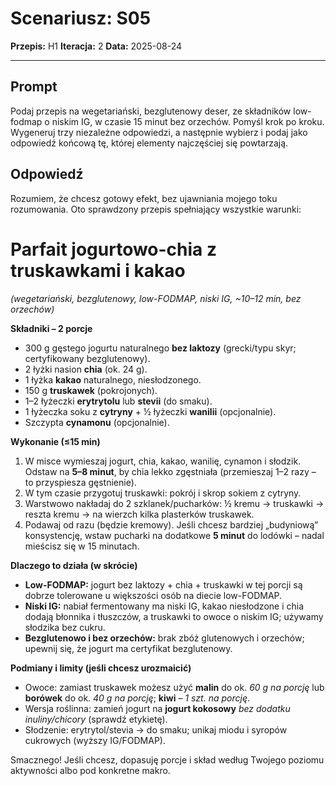 ﻿# Scenariusz: S05
**Przepis:** H1
**Iteracja:** 2
**Data:** 2025-08-24

---

## Prompt
Podaj przepis na wegetariański, bezglutenowy deser, ze składników low-fodmap o niskim IG, w czasie 15 minut bez orzechów. Pomyśl krok po kroku. Wygeneruj trzy niezależne odpowiedzi, a następnie wybierz i podaj jako odpowiedź końcową tę, której elementy najczęściej się powtarzają.


## Odpowiedź
Rozumiem, że chcesz gotowy efekt, bez ujawniania mojego toku rozumowania. Oto sprawdzony przepis spełniający wszystkie warunki:

# Parfait jogurtowo-chia z truskawkami i kakao

*(wegetariański, bezglutenowy, low-FODMAP, niski IG, \~10–12 min, bez orzechów)*

**Składniki – 2 porcje**

* 300 g gęstego jogurtu naturalnego **bez laktozy** (grecki/typu skyr; certyfikowany bezglutenowy).
* 2 łyżki nasion **chia** (ok. 24 g).
* 1 łyżka **kakao** naturalnego, niesłodzonego.
* 150 g **truskawek** (pokrojonych).
* 1–2 łyżeczki **erytrytolu** lub **stevii** (do smaku).
* 1 łyżeczka soku z **cytryny** + ½ łyżeczki **wanilii** (opcjonalnie).
* Szczypta **cynamonu** (opcjonalnie).

**Wykonanie (≤15 min)**

1. W misce wymieszaj jogurt, chia, kakao, wanilię, cynamon i słodzik. Odstaw na **5–8 minut**, by chia lekko zgęstniała (przemieszaj 1–2 razy – to przyspiesza gęstnienie).
2. W tym czasie przygotuj truskawki: pokrój i skrop sokiem z cytryny.
3. Warstwowo nakładaj do 2 szklanek/pucharków: ½ kremu → truskawki → reszta kremu → na wierzch kilka plasterków truskawek.
4. Podawaj od razu (będzie kremowy). Jeśli chcesz bardziej „budyniową” konsystencję, wstaw pucharki na dodatkowe **5 minut** do lodówki – nadal mieścisz się w 15 minutach.

**Dlaczego to działa (w skrócie)**

* **Low-FODMAP:** jogurt bez laktozy + chia + truskawki w tej porcji są dobrze tolerowane u większości osób na diecie low-FODMAP.
* **Niski IG:** nabiał fermentowany ma niski IG, kakao niesłodzone i chia dodają błonnika i tłuszczów, a truskawki to owoce o niskim IG; używamy słodzika bez cukru.
* **Bezglutenowo i bez orzechów:** brak zbóż glutenowych i orzechów; upewnij się, że jogurt ma certyfikat bezglutenowy.

**Podmiany i limity (jeśli chcesz urozmaicić)**

* Owoce: zamiast truskawek możesz użyć **malin** do ok. *60 g na porcję* lub **borówek** do ok. *40 g na porcję*; **kiwi** – *1 szt. na porcję*.
* Wersja roślinna: zamień jogurt na **jogurt kokosowy** *bez dodatku inuliny/chicory* (sprawdź etykietę).
* Słodzenie: erytrytol/stevia → do smaku; unikaj miodu i syropów cukrowych (wyższy IG/FODMAP).

Smacznego! Jeśli chcesz, dopasuję porcje i skład według Twojego poziomu aktywności albo pod konkretne makro.
